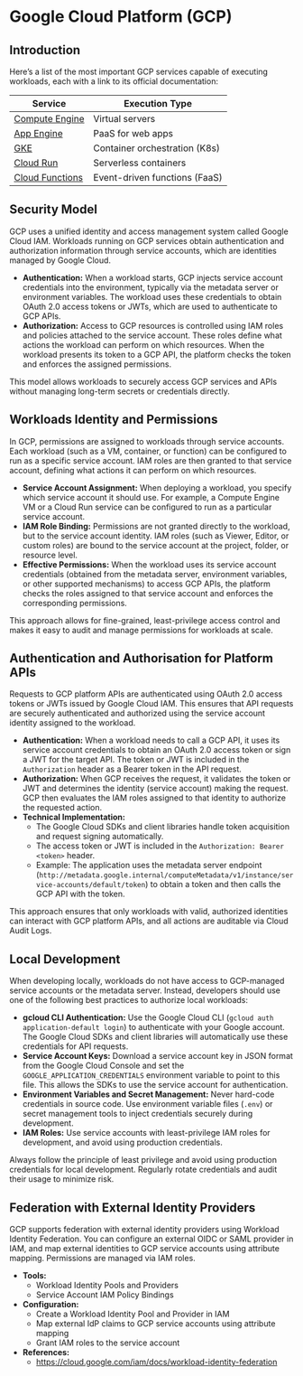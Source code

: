 # Google Cloud Platform (GCP)

## Introduction

Here’s a list of the most important GCP services capable of executing workloads, each with a link to its official documentation:

| Service                                                 | Execution Type                 |
| ------------------------------------------------------- | ------------------------------ |
| [Compute Engine](https://cloud.google.com/compute/)     | Virtual servers                |
| [App Engine](https://cloud.google.com/appengine/)       | PaaS for web apps              |
| [GKE](https://cloud.google.com/kubernetes-engine/)      | Container orchestration (K8s)  |
| [Cloud Run](https://cloud.google.com/run/)              | Serverless containers          |
| [Cloud Functions](https://cloud.google.com/functions/)  | Event-driven functions (FaaS)  |


## Security Model

GCP uses a unified identity and access management system called Google Cloud IAM. Workloads running on GCP services obtain authentication and authorization information through service accounts, which are identities managed by Google Cloud.

- **Authentication:** When a workload starts, GCP injects service account credentials into the environment, typically via the metadata server or environment variables. The workload uses these credentials to obtain OAuth 2.0 access tokens or JWTs, which are used to authenticate to GCP APIs.
- **Authorization:** Access to GCP resources is controlled using IAM roles and policies attached to the service account. These roles define what actions the workload can perform on which resources. When the workload presents its token to a GCP API, the platform checks the token and enforces the assigned permissions.

This model allows workloads to securely access GCP services and APIs without managing long-term secrets or credentials directly.

## Workloads Identity and Permissions

In GCP, permissions are assigned to workloads through service accounts. Each workload (such as a VM, container, or function) can be configured to run as a specific service account. IAM roles are then granted to that service account, defining what actions it can perform on which resources.

- **Service Account Assignment:** When deploying a workload, you specify which service account it should use. For example, a Compute Engine VM or a Cloud Run service can be configured to run as a particular service account.
- **IAM Role Binding:** Permissions are not granted directly to the workload, but to the service account identity. IAM roles (such as Viewer, Editor, or custom roles) are bound to the service account at the project, folder, or resource level.
- **Effective Permissions:** When the workload uses its service account credentials (obtained from the metadata server, environment variables, or other supported mechanisms) to access GCP APIs, the platform checks the roles assigned to that service account and enforces the corresponding permissions.

This approach allows for fine-grained, least-privilege access control and makes it easy to audit and manage permissions for workloads at scale.

## Authentication and Authorisation for Platform APIs

Requests to GCP platform APIs are authenticated using OAuth 2.0 access tokens or JWTs issued by Google Cloud IAM. This ensures that API requests are securely authenticated and authorized using the service account identity assigned to the workload.

- **Authentication:** When a workload needs to call a GCP API, it uses its service account credentials to obtain an OAuth 2.0 access token or sign a JWT for the target API. The token or JWT is included in the `Authorization` header as a Bearer token in the API request.
- **Authorization:** When GCP receives the request, it validates the token or JWT and determines the identity (service account) making the request. GCP then evaluates the IAM roles assigned to that identity to authorize the requested action.
- **Technical Implementation:**
    - The Google Cloud SDKs and client libraries handle token acquisition and request signing automatically.
    - The access token or JWT is included in the `Authorization: Bearer <token>` header.
    - Example: The application uses the metadata server endpoint (`http://metadata.google.internal/computeMetadata/v1/instance/service-accounts/default/token`) to obtain a token and then calls the GCP API with the token.

This approach ensures that only workloads with valid, authorized identities can interact with GCP platform APIs, and all actions are auditable via Cloud Audit Logs.

## Local Development

When developing locally, workloads do not have access to GCP-managed service accounts or the metadata server. Instead, developers should use one of the following best practices to authorize local workloads:

- **gcloud CLI Authentication:** Use the Google Cloud CLI (`gcloud auth application-default login`) to authenticate with your Google account. The Google Cloud SDKs and client libraries will automatically use these credentials for API requests.
- **Service Account Keys:** Download a service account key in JSON format from the Google Cloud Console and set the `GOOGLE_APPLICATION_CREDENTIALS` environment variable to point to this file. This allows the SDKs to use the service account for authentication.
- **Environment Variables and Secret Management:** Never hard-code credentials in source code. Use environment variable files (`.env`) or secret management tools to inject credentials securely during development.
- **IAM Roles:** Use service accounts with least-privilege IAM roles for development, and avoid using production credentials.

Always follow the principle of least privilege and avoid using production credentials for local development. Regularly rotate credentials and audit their usage to minimize risk.

## Federation with External Identity Providers

GCP supports federation with external identity providers using Workload Identity Federation. You can configure an external OIDC or SAML provider in IAM, and map external identities to GCP service accounts using attribute mapping. Permissions are managed via IAM roles.

- **Tools:**
    - Workload Identity Pools and Providers
    - Service Account IAM Policy Bindings
- **Configuration:**
    - Create a Workload Identity Pool and Provider in IAM
    - Map external IdP claims to GCP service accounts using attribute mapping
    - Grant IAM roles to the service account
- **References:**
    - https://cloud.google.com/iam/docs/workload-identity-federation
